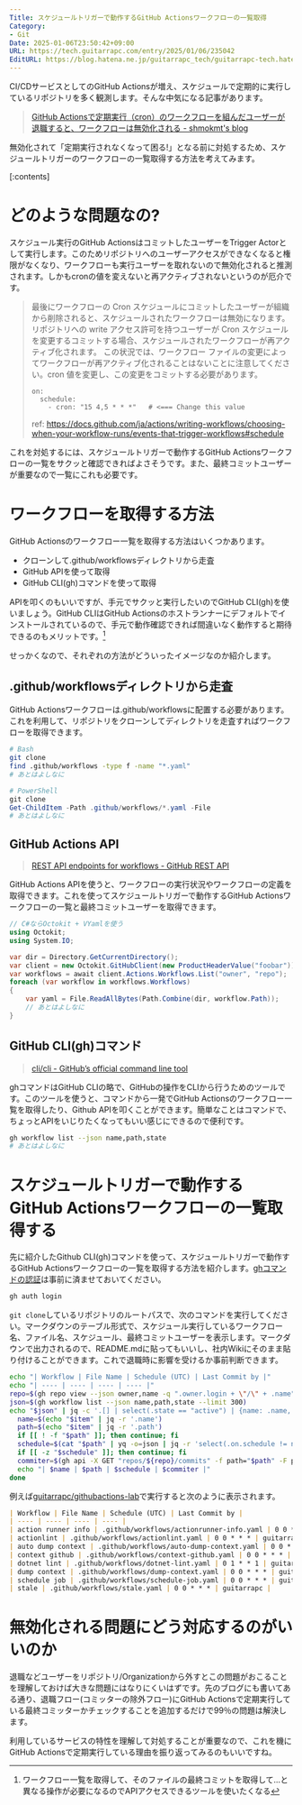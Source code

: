 ```yaml
---
Title: スケジュールトリガーで動作するGitHub Actionsワークフローの一覧取得
Category:
- Git
Date: 2025-01-06T23:50:42+09:00
URL: https://tech.guitarrapc.com/entry/2025/01/06/235042
EditURL: https://blog.hatena.ne.jp/guitarrapc_tech/guitarrapc-tech.hatenablog.com/atom/entry/6802418398317954590
---
```


CI/CDサービスとしてのGitHub Actionsが増え、スケジュールで定期的に実行しているリポジトリを多く観測します。そんな中気になる記事があります。

> [GitHub Actionsで定期実行（cron）のワークフローを組んだユーザーが退職すると、ワークフローは無効化される - shmokmt's blog](https://shmokmt.hatenablog.com/entry/2024/12/26/142250)

無効化されて「定期実行されなくなって困る!」となる前に対処するため、スケジュールトリガーのワークフローの一覧取得する方法を考えてみます。

[:contents]

# どのような問題なの?

スケジュール実行のGitHub ActionsはコミットしたユーザーをTrigger Actorとして実行します。このためリポジトリへのユーザーアクセスができなくなると権限がなくなり、ワークフローも実行ユーザーを取れないので無効化されると推測されます。しかもcronの値を変えないと再アクティブされないというのが厄介です。

> 最後にワークフローの Cron スケジュールにコミットしたユーザーが組織から削除されると、スケジュールされたワークフローは無効になります。 リポジトリへの write アクセス許可を持つユーザーが Cron スケジュールを変更するコミットする場合、スケジュールされたワークフローが再アクティブ化されます。 この状況では、ワークフロー ファイルの変更によってワークフローが再アクティブ化されることはないことに注意してください。cron 値を変更し、この変更をコミットする必要があります。
>
> ```
> on:
>   schedule:
>     - cron: "15 4,5 * * *"   # <=== Change this value
> ```
> ref: https://docs.github.com/ja/actions/writing-workflows/choosing-when-your-workflow-runs/events-that-trigger-workflows#schedule

これを対処するには、スケジュールトリガーで動作するGitHub Actionsワークフローの一覧をサクッと確認できればよさそうです。また、最終コミットユーザーが重要なので一覧にこれも必要です。

# ワークフローを取得する方法

GitHub Actionsのワークフロー一覧を取得する方法はいくつかあります。

* クローンして.github/workflowsディレクトリから走査
* GitHub APIを使って取得
* GitHub CLI(gh)コマンドを使って取得

APIを叩くのもいいですが、手元でサクッと実行したいのでGitHub CLI(gh)を使いましょう。GitHub CLIはGitHub Actionsのホストランナーにデフォルトでインストールされているので、手元で動作確認できれば間違いなく動作すると期待できるのもメリットです。[^1]

せっかくなので、それぞれの方法がどういったイメージなのか紹介します。

## .github/workflowsディレクトリから走査

GitHub Actionsワークフローは.github/workflowsに配置する必要があります。これを利用して、リポジトリをクローンしてディレクトリを走査すればワークフローを取得できます。

```sh
# Bash
git clone
find .github/workflows -type f -name "*.yaml"
# あとはよしなに
```

```ps1
# PowerShell
git clone
Get-ChildItem -Path .github/workflows/*.yaml -File
# あとはよしなに
```

## GitHub Actions API

> [REST API endpoints for workflows - GitHub REST API](https://docs.github.com/en/rest/actions/workflows)

GitHub Actions APIを使うと、ワークフローの実行状況やワークフローの定義を取得できます。これを使ってスケジュールトリガーで動作するGitHub Actionsワークフローの一覧と最終コミットユーザーを取得できます。

```cs
// C#ならOctokit + VYamlを使う
using Octokit;
using System.IO;

var dir = Directory.GetCurrentDirectory();
var client = new Octokit.GitHubClient(new ProductHeaderValue("foobar"));
var workflows = await client.Actions.Workflows.List("owner", "repo");
foreach (var workflow in workflows.Workflows)
{
    var yaml = File.ReadAllBytes(Path.Combine(dir, workflow.Path));
    // あとはよしなに
}
```

## GitHub CLI(gh)コマンド

> [cli/cli - GitHub’s official command line tool](https://github.com/cli/cli)

ghコマンドはGitHub CLIの略で、GitHubの操作をCLIから行うためのツールです。このツールを使うと、コマンドから一発でGitHub Actionsのワークフロー一覧を取得したり、Github APIを叩くことができます。簡単なことはコマンドで、ちょっとAPIをいじりたくなってもいい感じにできるので便利です。

```sh
gh workflow list --json name,path,state
# あとはよしなに
```

# スケジュールトリガーで動作するGitHub Actionsワークフローの一覧取得する

先に紹介したGithub CLI(gh)コマンドを使って、スケジュールトリガーで動作するGitHub Actionsワークフローの一覧を取得する方法を紹介します。[ghコマンドの認証]((https://cli.github.com/manual/gh_auth_login))は事前に済ませておいてください。

```sh
gh auth login
```

`git clone`しているリポジトリのルートパスで、次のコマンドを実行してください。マークダウンのテーブル形式で、スケジュール実行しているワークフロー名、ファイル名、スケジュール、最終コミットユーザーを表示します。マークダウンで出力されるので、README.mdに貼ってもいいし、社内Wikiにそのまま貼り付けることができます。これで退職時に影響を受けるか事前判断できます。

```sh
echo "| Workflow | File Name | Schedule (UTC) | Last Commit by |"
echo "| ---- | ---- | ---- | ---- |"
repo=$(gh repo view --json owner,name -q ".owner.login + \"/\" + .name")
json=$(gh workflow list --json name,path,state --limit 300)
echo "$json" | jq -c '.[] | select(.state == "active") | {name: .name, path: .path}' | sort | while read -r item; do
  name=$(echo "$item" | jq -r '.name')
  path=$(echo "$item" | jq -r '.path')
  if [[ ! -f "$path" ]]; then continue; fi
  schedule=$(cat "$path" | yq -o=json | jq -r 'select(.on.schedule != null) | [.on.schedule[].cron] | join("<br/>")')
  if [[ -z "$schedule" ]]; then continue; fi
  commiter=$(gh api -X GET "repos/${repo}/commits" -f path="$path" -F per_page=1 | jq -r ".[].committer.login")
  echo "| $name | $path | $schedule | $commiter |"
done
```

例えば[guitarrapc/githubactions-lab](https://github.com/guitarrapc/githubactions-lab)で実行すると次のように表示されます。

```markdown
| Workflow | File Name | Schedule (UTC) | Last Commit by |
| ---- | ---- | ---- | ---- |
| action runner info | .github/workflows/actionrunner-info.yaml | 0 0 * * * | guitarrapc |
| actionlint | .github/workflows/actionlint.yaml | 0 0 * * * | guitarrapc |
| auto dump context | .github/workflows/auto-dump-context.yaml | 0 0 * * * | guitarrapc |
| context github | .github/workflows/context-github.yaml | 0 0 * * * | guitarrapc |
| dotnet lint | .github/workflows/dotnet-lint.yaml | 0 1 * * 1 | guitarrapc |
| dump context | .github/workflows/dump-context.yaml | 0 0 * * * | guitarrapc |
| schedule job | .github/workflows/schedule-job.yaml | 0 0 * * * | guitarrapc |
| stale | .github/workflows/stale.yaml | 0 0 * * * | guitarrapc |
```

# 無効化される問題にどう対応するのがいいのか

退職などユーザーをリポジトリ/Organizationから外すとこの問題がおこることを理解しておけば大きな問題にはなりにくいはずです。先のブログにも書いてある通り、退職フロー(コミッターの除外フロー)にGitHub Actionsで定期実行している最終コミッターかチェックすることを追加するだけで99％の問題は解決します。

利用しているサービスの特性を理解して対処することが重要なので、これを機にGitHub Actionsで定期実行している理由を振り返ってみるのもいいですね。

[^1]: ワークフロー一覧を取得して、そのファイルの最終コミットを取得して...と異なる操作が必要になるのでAPIアクセスできるツールを使いたくなる
